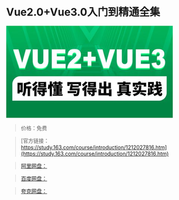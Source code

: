 # Vue2.0+Vue3.0入门到精通全集

![img](../../../assets/study163/free/1f268b1fd6034e8fafd50562beac9053.jpg)

> 价格：免费

> [官方链接：https://study.163.com/course/introduction/1212027816.htm](https://study.163.com/course/introduction/1212027816.htm)

> [阿里网盘：]()

> [百度网盘：]()

> [夸克网盘：]()
